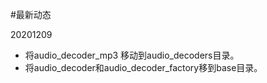#最新动态

20201209
 * 将audio\_decoder\_mp3 移动到audio\_decoders目录。
 * 将audio\_decoder和audio\_decoder\_factory移到base目录。
